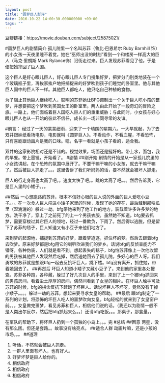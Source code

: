 ```yaml
---
layout: post
title: "圆梦巨人影评"
date: 2016-10-22 14:00:30.000000000 +09:00
tags: ""
---
```

豆瓣链接：https://movie.douban.com/subject/25875021/

#圆梦巨人的剧情简介
孤儿院里一个名叫苏菲（鲁比·巴恩希尔 Ruby Barnhill 饰）的小女孩一天夜里睡不着觉，她在“巫师出没的时刻”看到一个和楼房一样高大的巨人（马克·里朗斯 Mark Rylance饰）沿街走过来。巨人发现苏菲看见了他，于是便把她拎回了巨人国。

这个巨人是好心眼儿巨人，好心眼儿巨人专门搜集好梦，把梦分门别类地装在一个个玻璃瓶子里，再挨家挨户地把捕捉来的好梦吹到孩子们睡觉的卧室里。他与其他巨人国中的巨人不一样。其他巨人都吃人，他只吃自己种植的食物。

为了阻止其他巨人继续吃人，聪明的苏菲她让BFG调制出一个关于巨人吃小孩的噩梦，并想要把这个梦吹到英国女王的卧室里。两人由此开始了一段奇幻的冒险之旅。一路上，他们面临着巨人国吃人巨人们的重重威胁；与此同时，小女孩与好心眼儿巨人也从一开始的彼此不信任，成长出一场非同寻常的友谊。

#前言：
经过了一天的蒙蒙细雨，迎来了一个晴朗的星期六。一大早就起，为了去双井跟妹纸看场电影，电影就叫《圆梦巨人》。不看动作，不看血腥，不看恐怖，只有喜剧跟动画片是我的口味。嗯，名字一看就是小孩子看的，适合我。

双井的这家影院相对还是不错的。视觉效果，场面还是挺好的。带上水，面包，我的早餐。带上墨镜，开始看了。
#剧情
##刚开始
剧情的开始是从一家孤儿院里的小女孩讲起，在个恐怖的氛围中展开了。不要干嘛干嘛的小女孩，就去干嘛干嘛了。然后被巨人抓走了。。。这里告诉了我们听妈妈的话，要不然就会被坏人抓走。

巨人的行走身高也太高了吧。。速度太快了吧。。跳的太高了吧。。。然后告诉我，它是巨人里的小矮子。。。

##然后
一心想跑路的苏菲，根本不信好心眼的巨人说的外面的巨人爱吃小豆子。。。在一次食人巨人闯进小矮子家里的时候，发现了她的存在，最后藏到那啥瓜里（湿漉漉的）躲过一劫。bfg带她来到了他工作的地方，装载着许多许多梦的地方。洗干净了，穿上了之前死了的上一个男孩衣服，虽然她不知道。bfg要去抓梦，需要穿梭过其它巨人的领地，经过一番欺负，下雨了。然后得以逃脱，但是留下了苏菲的毯子，巨人知道又有小豆子来他们地方了。

来到梦的起源地，捕捉到苏菲的好梦，跟着梦追逐，抓住坏的梦。然后去跟着bfg去吹梦。原来好梦都是bfg用它的喇叭吹进我们的梦乡。话说bfg的反侦查能力不错呀，各种伪装，人们就是看不到。想起丢失的毯子，bfg怕苏菲像上一次他收留的男孩被其他巨人发现然后吃掉，然后送她回去了孤儿院。多好心的巨人呀。我们勇敢的苏菲就是想跟bfg一起去反抗坏巨人，跳下楼。bfg没有离开，抓住她，带着她回去了。
##再然后
坏巨人知道小矮子又藏小豆子了。来到他的家里各处搜查。苏菲各种跑，各种藏，躲过了好几次巨人的手里，来到了上一个被bfg抓回来的男孩房间，看着尘土厚厚的房间，偶然间看到了女皇的相片。在坏巨人触手可及苏菲的时候，bfg的拼命反抗下赶跑了坏巨人。话说坏巨人不坏呀，竟然没有干掉小矮子。。。。躲过一劫的苏菲，想起来要寻求女皇的帮助。
##最后
跟bfg制定了一系列的计划，将恐怖的坏巨人吃人的噩梦吹向女皇。bfg轻松的就来到了女皇窗户前。。。女皇做完噩梦，看见苏菲和巨人，相信他们说的话。（我还以为剧情一般不是人类出尔反尔，然后把bfg抓起来么。。）还请bfg吃饭。。。那桌子，那食量。。

在军队的帮助下，将坏巨人扔到一个孤独的小岛上。。。完
#总结
##困意
两星，没有那么困。但还是套路。。故事没有啥亮点。
##适合人群
动画片嘛，还是小孩的市场。。。
##道理
1. 听话，不然就会被巨人抓走。
2. 一群人里面有坏人，也有好人。
3. 好梦坏梦是巨人给你的。
4. 相信政府
5. 相信政府
6. 相信政府